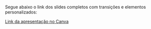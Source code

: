 Segue abaixo o link dos slides completos com transições e elementos personalizados:

[Link da apresentação no Canva](https://www.canva.com/design/DAGYXGyiW0Y/4VEq1vMAYc8qrsN79eb2WQ/edit?utm_content=DAGYXGyiW0Y&utm_campaign=designshare&utm_medium=link2&utm_source=sharebutton)